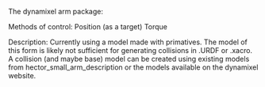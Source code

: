 The dynamixel arm package:

Methods of control:
	Position (as a target)
	Torque

Description:
	Currently using a model made with primatives. The model of this form is likely not sufficient for generating collisions in .URDF or .xacro. A collision (and maybe base) model can be created using existing models from hector_small_arm_description or the models available on the dynamixel website.
